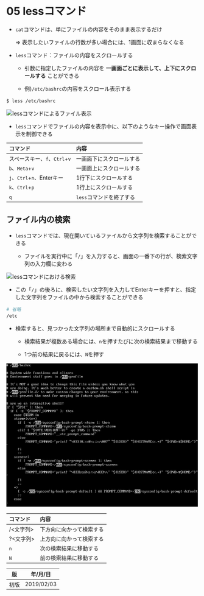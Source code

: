 05 lessコマンド
==============

* `cat`コマンドは、単にファイルの内容をそのまま表示するだけ

  => 表示したいファイルの行数が多い場合には、1画面に収まらなくなる

* `less`コマンド：ファイルの内容をスクロールする

  * 引数に指定したファイルの内容を **一画面ごとに表示して、上下にスクロールする** ことができる

  * 例)`/etc/bashrc`の内容をスクロール表示する

```bash
$ less /etc/bashrc
```

![lessコマンドによるファイル表示](./images/lessコマンドによるファイル表示.png)

* `less`コマンドでファイルの内容を表示中に、以下のようなキー操作で画面表示を制御できる

|         コマンド          |         内容          |
|:-------------------------|:---------------------|
|スペースキー、`f`、`Ctrl`+`v`|一画面下にスクロールする  |
|`b`、`Meta`+`v`            |一画面上にスクロールする |
|`j`、`Ctrl`+`n`、Enterキー  |1行下にスクロールする    |
|`k`、`Ctrl`+`p`            |1行上にスクロールする    |
|`q`                        |`less`コマンドを終了する|



## ファイル内の検索

* `less`コマンドでは、現在開いているファイルから文字列を検索することができる

  * ファイルを実行中に「`/`」を入力すると、画面の一番下の行が、検索文字列の入力欄に変わる

![lessコマンドにおける検索](./images/lessコマンドにおける検索.png)

* この「`/`」の後ろに、検索したい文字列を入力してEnterキーを押すと、指定した文字列をファイルの中から検索することができる

```bash
# 省略
/etc
```

* 検索すると、見つかった文字列の場所まで自動的にスクロールする

  * 検索結果が複数ある場合には、`n`を押すたびに次の検索結果まで移動する

  * 1つ前の結果に戻るには、`N`を押す

![スラッシュによる検索](./images/スラッシュによる検索.png)

| コマンド |        内容        |
|:-------|:-------------------|
|/<文字列>|下方向に向かって検索する|
|?<文字列>|上方向に向かって検索する|
|`n`     |次の検索結果に移動する  |
|`N`     |前の検索結果に移動する  |



| 版 |  年/月/日 |
|----|----------|
|初版|2019/02/03|
